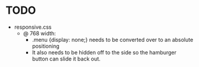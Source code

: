 # TODO
* responsive.css
  * @ 768 width:
    * .menu {display: none;} needs to be converted over to an absolute positioning
    * It also needs to be hidden off to the side so the hamburger button can slide it back out.
